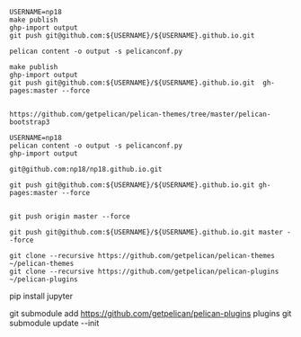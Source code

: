 


```
USERNAME=np18
make publish
ghp-import output
git push git@github.com:${USERNAME}/${USERNAME}.github.io.git 

pelican content -o output -s pelicanconf.py

make publish
ghp-import output
git push git@github.com:${USERNAME}/${USERNAME}.github.io.git  gh-pages:master --force


https://github.com/getpelican/pelican-themes/tree/master/pelican-bootstrap3
```            


```
USERNAME=np18
pelican content -o output -s pelicanconf.py
ghp-import output

git@github.com:np18/np18.github.io.git

git push git@github.com:${USERNAME}/${USERNAME}.github.io.git gh-pages:master --force 


git push origin master --force

git push git@github.com:${USERNAME}/${USERNAME}.github.io.git master --force 

```



```
git clone --recursive https://github.com/getpelican/pelican-themes ~/pelican-themes
git clone --recursive https://github.com/getpelican/pelican-plugins ~/pelican-plugins

```

pip install jupyter

git submodule add https://github.com/getpelican/pelican-plugins plugins
git submodule update --init